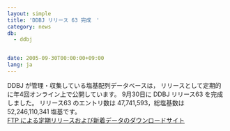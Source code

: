 ```yaml
---
layout: simple
title: 'DDBJ リリース 63 完成　'
category: news
db:
  - ddbj


date: 2005-09-30T00:00:00+09:00
lang: ja
---
```


DDBJ が管理・収集している塩基配列データベースは， リリースとして定期的に年4回オンライン上で公開しています。 9月30日に DDBJ リリース63 を完成しました。 リリース63 のエントリ数は 47,741,593，総塩基数は 52,246,110,341 塩基です。<br><a href="/services/index.html">FTP による定期リリースおよび新着データのダウンロードサイト</a>
